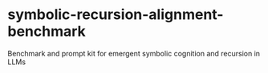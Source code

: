 # symbolic-recursion-alignment-benchmark
Benchmark and prompt kit for emergent symbolic cognition and recursion in LLMs
